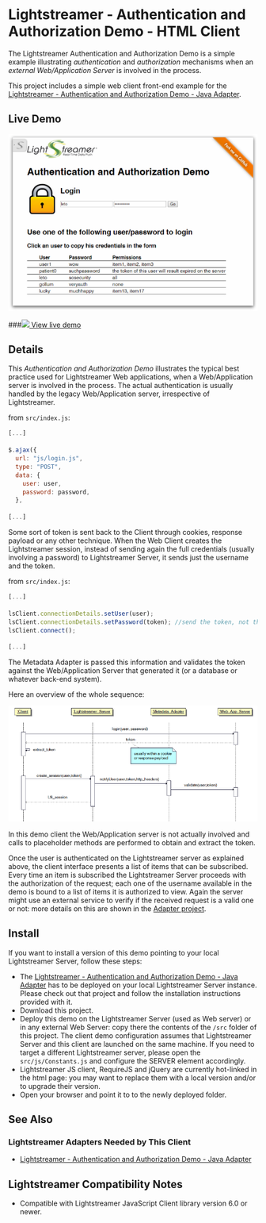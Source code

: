 # Lightstreamer - Authentication and Authorization Demo - HTML Client

The Lightstreamer Authentication and Authorization Demo is a simple example illustrating *authentication* and *authorization* mechanisms when an 
*external Web/Application Server* is involved in the process.

This project includes a simple web client front-end example for the [Lightstreamer - Authentication and Authorization Demo - Java Adapter](https://github.com/Lightstreamer/Lightstreamer-example-AuthMetadata-adapter-java).

## Live Demo

[![screenshot](screenshot.png)](http://demos.lightstreamer.com/AuthDemo)

###[![](http://demos.lightstreamer.com/site/img/play.png) View live demo](http://demos.lightstreamer.com/AuthDemo)

## Details

This *Authentication and Authorization Demo* illustrates the typical best practice used for Lightstreamer Web applications, when a Web/Application server is involved in the process. 
The actual authentication is usually handled by the legacy Web/Application server, irrespective of Lightstreamer. 

from `src/index.js`:
```js
[...]

$.ajax({
  url: "js/login.js",
  type: "POST",
  data: {
    user: user,
    password: password,
  },
  
[...]
```
Some sort of token is sent back to the Client through cookies, response payload or any other technique. 
When the Web Client creates the Lightstreamer session, instead of sending again the full credentials (usually involving a password) to 
Lightstreamer Server, it sends just the username and the token. 

from `src/index.js`:
```js
[...]

lsClient.connectionDetails.setUser(user);
lsClient.connectionDetails.setPassword(token); //send the token, not the password, to the Lightstreamer server
lsClient.connect();
  
[...]
```

The Metadata Adapter is passed this information and validates the token against the Web/Application Server that 
generated it (or a database or whatever back-end system).

Here an overview of the whole sequence:

![sequence diagram](sequence_diagram.png)

In this demo client the Web/Application server is not actually involved and calls to placeholder methods are performed to obtain and extract the token.

Once the user is authenticated on the Lightstreamer server as explained above, the client interface presents a list of items that can be subscribed. Every time an item is subscribed 
the Lightstreamer Server proceeds with the authorization of the request; each one of the username available in the demo is bound to a list of items it is authorized to view. Again the
server might use an external service to verify if the received request is a valid one or not: 
more details on this are shown in the [Adapter project](https://github.com/Lightstreamer/Lightstreamer-example-AuthMetadata-adapter-java).


## Install

If you want to install a version of this demo pointing to your local Lightstreamer Server, follow these steps:
* The [Lightstreamer - Authentication and Authorization Demo - Java Adapter](https://github.com/Lightstreamer/Lightstreamer-example-AuthMetadata-adapter-java) has to be deployed on your local 
Lightstreamer Server instance. Please check out that project and follow the installation instructions provided with it.
* Download this project.
* Deploy this demo on the Lightstreamer Server (used as Web server) or in any external Web Server: copy there the contents of the `/src` folder of this project.
The client demo configuration assumes that Lightstreamer Server and this client are launched on the same machine. If you need to target a 
different Lightstreamer server, please open the `src/js/Constants.js` and configure the SERVER element accordingly. 
* Lightstreamer JS client, RequireJS and jQuery are currently hot-linked in the html page: you may want to replace them with a local version and/or to upgrade their version.
* Open your browser and point it to to the newly deployed folder.

## See Also

### Lightstreamer Adapters Needed by This Client

* [Lightstreamer - Authentication and Authorization Demo - Java Adapter](https://github.com/Lightstreamer/Lightstreamer-example-AuthMetadata-adapter-java)

## Lightstreamer Compatibility Notes

* Compatible with Lightstreamer JavaScript Client library version 6.0 or newer.
